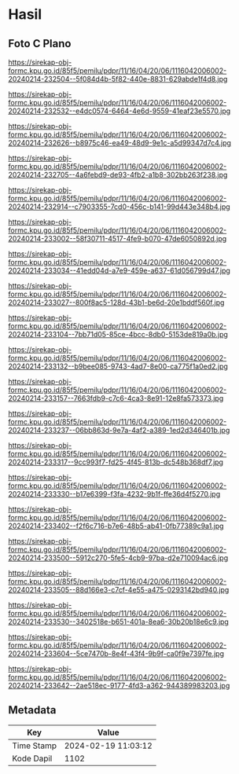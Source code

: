 # Hasil

## Foto C Plano

https://sirekap-obj-formc.kpu.go.id/85f5/pemilu/pdpr/11/16/04/20/06/1116042006002-20240214-232504--5f084d4b-5f82-440e-8831-629abde1f4d8.jpg

https://sirekap-obj-formc.kpu.go.id/85f5/pemilu/pdpr/11/16/04/20/06/1116042006002-20240214-232532--e4dc0574-6464-4e6d-9559-41eaf23e5570.jpg

https://sirekap-obj-formc.kpu.go.id/85f5/pemilu/pdpr/11/16/04/20/06/1116042006002-20240214-232626--b8975c46-ea49-48d9-9e1c-a5d99347d7c4.jpg

https://sirekap-obj-formc.kpu.go.id/85f5/pemilu/pdpr/11/16/04/20/06/1116042006002-20240214-232705--4a6febd9-de93-4fb2-a1b8-302bb263f238.jpg

https://sirekap-obj-formc.kpu.go.id/85f5/pemilu/pdpr/11/16/04/20/06/1116042006002-20240214-232914--c7903355-7cd0-456c-b141-99d443e348b4.jpg

https://sirekap-obj-formc.kpu.go.id/85f5/pemilu/pdpr/11/16/04/20/06/1116042006002-20240214-233002--58f30711-4517-4fe9-b070-47de6050892d.jpg

https://sirekap-obj-formc.kpu.go.id/85f5/pemilu/pdpr/11/16/04/20/06/1116042006002-20240214-233034--41edd04d-a7e9-459e-a637-61d056799d47.jpg

https://sirekap-obj-formc.kpu.go.id/85f5/pemilu/pdpr/11/16/04/20/06/1116042006002-20240214-233027--800f8ac5-128d-43b1-be6d-20e1bddf560f.jpg

https://sirekap-obj-formc.kpu.go.id/85f5/pemilu/pdpr/11/16/04/20/06/1116042006002-20240214-233104--7bb71d05-85ce-4bcc-8db0-5153de819a0b.jpg

https://sirekap-obj-formc.kpu.go.id/85f5/pemilu/pdpr/11/16/04/20/06/1116042006002-20240214-233132--b9bee085-9743-4ad7-8e00-ca775f1a0ed2.jpg

https://sirekap-obj-formc.kpu.go.id/85f5/pemilu/pdpr/11/16/04/20/06/1116042006002-20240214-233157--7663fdb9-c7c6-4ca3-8e91-12e8fa573373.jpg

https://sirekap-obj-formc.kpu.go.id/85f5/pemilu/pdpr/11/16/04/20/06/1116042006002-20240214-233237--06bb863d-9e7a-4af2-a389-1ed2d346401b.jpg

https://sirekap-obj-formc.kpu.go.id/85f5/pemilu/pdpr/11/16/04/20/06/1116042006002-20240214-233317--9cc993f7-fd25-4f45-813b-dc548b368df7.jpg

https://sirekap-obj-formc.kpu.go.id/85f5/pemilu/pdpr/11/16/04/20/06/1116042006002-20240214-233330--b17e6399-f3fa-4232-9b1f-ffe36d4f5270.jpg

https://sirekap-obj-formc.kpu.go.id/85f5/pemilu/pdpr/11/16/04/20/06/1116042006002-20240214-233402--f2f6c716-b7e6-48b5-ab41-0fb77389c9a1.jpg

https://sirekap-obj-formc.kpu.go.id/85f5/pemilu/pdpr/11/16/04/20/06/1116042006002-20240214-233500--5912c270-5fe5-4cb9-97ba-d2e710094ac6.jpg

https://sirekap-obj-formc.kpu.go.id/85f5/pemilu/pdpr/11/16/04/20/06/1116042006002-20240214-233505--88d166e3-c7cf-4e55-a475-0293142bd940.jpg

https://sirekap-obj-formc.kpu.go.id/85f5/pemilu/pdpr/11/16/04/20/06/1116042006002-20240214-233530--3402518e-b651-401a-8ea6-30b20b18e6c9.jpg

https://sirekap-obj-formc.kpu.go.id/85f5/pemilu/pdpr/11/16/04/20/06/1116042006002-20240214-233604--5ce7470b-8e4f-43f4-9b9f-ca0f9e7397fe.jpg

https://sirekap-obj-formc.kpu.go.id/85f5/pemilu/pdpr/11/16/04/20/06/1116042006002-20240214-233642--2ae518ec-9177-4fd3-a362-944389983203.jpg


## Metadata

| Key        | Value               |
| ---------- | ------------------- |
| Time Stamp | 2024-02-19 11:03:12 |
| Kode Dapil | 1102                |



